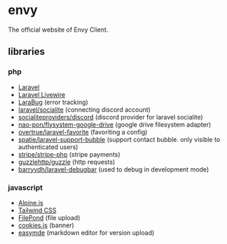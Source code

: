 # envy
The official website of Envy Client.

## libraries

### php
- [Laravel](https://laravel.com)
- [Laravel Livewire](https://laravel-livewire.com)
- [LaraBug](https://www.larabug.com) (error tracking)
- [laravel/socialite](https://laravel.com/docs/8.x/socialite) (connecting discord account)
- [socialiteproviders/discord](https://github.com/SocialiteProviders/Discord) (discord provider for laravel socialite)
- [nao-pon/flysystem-google-drive](https://github.com/nao-pon/flysystem-google-drive) (google drive filesystem adapter)
- [overtrue/laravel-favorite](https://github.com/overtrue/laravel-favorite) (favoriting a config)
- [spatie/laravel-support-bubble](https://github.com/spatie/laravel-support-bubble) (support contact bubble. only
  visible to authenticated users)
- [stripe/stripe-php](https://github.com/stripe/stripe-php) (stripe payments)
- [guzzlehttp/guzzle](https://github.com/guzzle/guzzle) (http requests)
- [barryvdh/laravel-debugbar](https://github.com/barryvdh/laravel-debugbar) (used to debug in development mode)

### javascript
- [Alpine.js](https://alpinejs.dev)
- [Tailwind CSS](https://tailwindcss.com)
- [FilePond](https://github.com/pqina/filepond) (file upload)
- [cookies.js](https://github.com/madmurphy/cookies.js) (banner)
- [easymde](https://github.com/Ionaru/easy-markdown-editor) (markdown editor for version upload)
